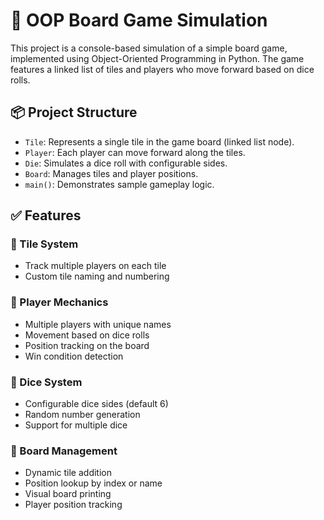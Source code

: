 # 🎲 OOP Board Game Simulation

This project is a console-based simulation of a simple board game, implemented using Object-Oriented Programming in Python. The game features a linked list of tiles and players who move forward based on dice rolls.

## 📦 Project Structure

- `Tile`: Represents a single tile in the game board (linked list node).
- `Player`: Each player can move forward along the tiles.
- `Die`: Simulates a dice roll with configurable sides.
- `Board`: Manages tiles and player positions.
- `main()`: Demonstrates sample gameplay logic.

## ✅ Features

### 🧩 Tile System

- Track multiple players on each tile
- Custom tile naming and numbering

### 👥 Player Mechanics
- Multiple players with unique names
- Movement based on dice rolls
- Position tracking on the board
- Win condition detection

### 🎲 Dice System
- Configurable dice sides (default 6)
- Random number generation
- Support for multiple dice

### 🏁 Board Management
- Dynamic tile addition
- Position lookup by index or name
- Visual board printing
- Player position tracking


